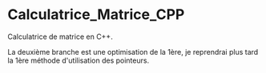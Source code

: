# Calculatrice_Matrice_CPP
Calculatrice de matrice en C++.

La deuxième branche est une optimisation de la 1ère, je reprendrai plus tard la 1ère méthode d'utilisation des pointeurs.
